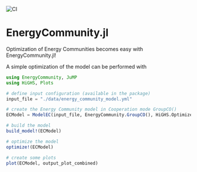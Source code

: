 ![CI](https://github.com/SPSUnipi/EnergyCommunity.jl/actions/workflows/CI.yml/badge.svg)

# EnergyCommunity.jl
Optimization of Energy Communities becomes easy with EnergyCommunity.jl!

A simple optimization of the model can be performed with


```julia
using EnergyCommunity, JuMP
using HiGHS, Plots

# define input configuration (available in the package)
input_file = "./data/energy_community_model.yml"

# create the Energy Community model in Cooperation mode GroupCO()
ECModel = ModelEC(input_file, EnergyCommunity.GroupCO(), HiGHS.Optimizer)

# build the model
build_model!(ECModel)

# optimize the model
optimize!(ECModel)

# create some plots
plot(ECModel, output_plot_combined)
```
